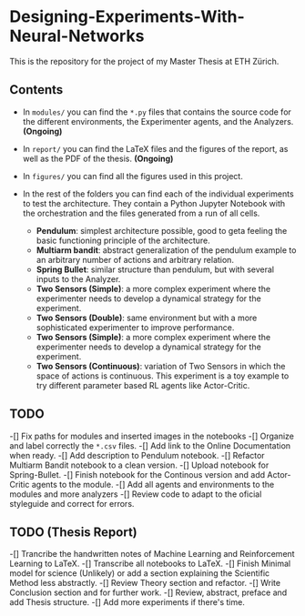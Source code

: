 # Designing-Experiments-With-Neural-Networks
This is the repository for the project of my Master Thesis at ETH Zürich.

## Contents

- In `modules/` you can find the `*.py` files that contains the source code
for the different environments, the Experimenter agents, and the Analyzers. 
  **(Ongoing)**
- In `report/` you can find the LaTeX files and the figures of the report, as
well as the PDF of the thesis.   **(Ongoing)**

- In `figures/` you can find all the figures used in this project.

- In the rest of the folders you can find each of the individual experiments 
to test the architecture. They contain a Python Jupyter Notebook with the
orchestration and the files generated from a run of all cells.
    - **Pendulum**: simplest architecture possible, good to geta feeling the basic 
    functioning principle of the architecture.
    - **Multiarm bandit**: abstract generalization of the pendulum example to an 
    arbitrary number of actions and arbitrary relation.
    - **Spring Bullet**: similar structure than pendulum, but with several
    inputs to the Analyzer.
    - **Two Sensors (Simple)**: a more complex experiment where the experimenter
    needs to develop a dynamical strategy for the experiment.
    - **Two Sensors (Double)**: same environment but with a more sophisticated
    experimenter to improve performance.
    - **Two Sensors (Simple)**: a more complex experiment where the experimenter
    needs to develop a dynamical strategy for the experiment.
    - **Two Sensors (Continuous)**: variation of Two Sensors in which the space
    of actions is continuous. This experiment is a toy example to try different
    parameter based RL agents like Actor-Critic.

## TODO
-[] Fix paths for modules and inserted images in the notebooks
-[] Organize and label correctly the `*.csv` files.
-[] Add link to the Online Documentation when ready.
-[] Add description to Pendulum notebook.
-[] Refactor Multiarm Bandit notebook to a clean version.
-[] Upload notebook for Spring-Bullet.
-[] Finish notebook for the Continous version and add Actor-Critic agents to the module.
-[] Add all agents and environments to the modules and more analyzers
-[] Review code to adapt to the oficial styleguide and correct for errors.

## TODO (Thesis Report)
-[] Trancribe the handwritten notes of Machine Learning and Reinforcement Learning to LaTeX.
-[] Transcribe all notebooks to LaTeX.
-[] Finish Minimal model for science (Unlikely) or add a section explaining the Scientific Method less abstractly. 
-[] Review Theory section and refactor.
-[] Write Conclusion section and for further work.
-[] Review, abstract, preface and add Thesis structure.
-[] Add more experiments if there's time.
